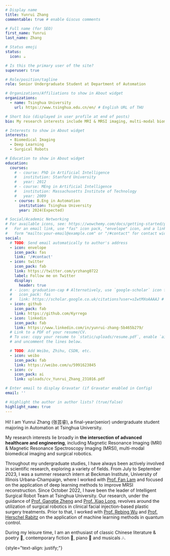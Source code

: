 ```yaml
---
# Display name
title: Yunrui Zhang
commentable: true # enable Giscus comments

# Full name (for SEO)
first_name: Yunrui
last_name: Zhang

# Status emoji
status:
  icon: ☕️

# Is this the primary user of the site?
superuser: true

# Role/position/tagline
role: Senior Undergraduate Student at Department of Automation

# Organizations/Affiliations to show in About widget
organizations:
  - name: Tsinghua University
    url: https://www.tsinghua.edu.cn/en/ # English URL of THU

# Short bio (displayed in user profile at end of posts)
bio: My research interests include MRI & MRSI imaging, multi-modal biomedical imaging and surgical robots.

# Interests to show in About widget
interests:
  - Biomedical Imaging
  - Deep Learning
  - Surgical Robots

# Education to show in About widget
education:
  courses:
    # - course: PhD in Artificial Intelligence
    #   institution: Stanford University
    #   year: 2012
    # - course: MEng in Artificial Intelligence
    #   institution: Massachusetts Institute of Technology
    #   year: 2009
    - course: B.Eng in Automation
      institution: Tsinghua University
      year: 2024(Expected)

# Social/Academic Networking
# For available icons, see: https://wowchemy.com/docs/getting-started/page-builder/#icons
#   For an email link, use "fas" icon pack, "envelope" icon, and a link in the
#   form "mailto:your-email@example.com" or "/#contact" for contact widget.
social:
  # TODO: Send email automatically to author's address
  - icon: envelope
    icon_pack: fas
    link: '/#contact'
  - icon: twitter
    icon_pack: fab
    link: https://twitter.com/yrzhang0722
    label: Follow me on Twitter
    display:
      header: true
  # - icon: graduation-cap # Alternatively, use `google-scholar` icon from `ai` icon pack
  #   icon_pack: fas
  #   link: https://scholar.google.co.uk/citations?user=sIwtMXoAAAAJ # 09/18/23: Don't have a google scholar page yet:)
  - icon: github
    icon_pack: fab
    link: https://github.com/Kyrrego
  - icon: linkedin
    icon_pack: fab
    link: https://www.linkedin.com/in/yunrui-zhang-5b465b279/
  # Link to a PDF of your resume/CV.
  # To use: copy your resume to `static/uploads/resume.pdf`, enable `ai` icons in `params.yaml`,
  # and uncomment the lines below.

  # TODO: Add Weibo, Zhihu, CSDN, etc.
  - icon: weibo
    icon_pack: fab
    link: https://weibo.com/u/5991623845
  - icon: cv
    icon_pack: ai
    link: uploads/cv_Yunrui_Zhang_231016.pdf

# Enter email to display Gravatar (if Gravatar enabled in Config)
email: ''

# Highlight the author in author lists? (true/false)
highlight_name: true
---
```


Hi! I am Yunrui Zhang (张芸睿), a final-year(senior) undergraduate student majoring in Automation at Tsinghua University. 


My research interests lie broadly in **the intersection of advanced healthcare and engineering**, including Magnetic Resonance Imaging (MRI) & Magnetic Resonance Spectroscopy Imaging (MRSI), multi-modal biomedical imaging and surgical robotics. 


Throughout my undergraduate studies, I have always been actively involved in scientific research, exploring a variety of fields.
From July to September 2023, I was a summer research intern at Beckman Institute, University of Illinois Urbana-Champaign, where I worked with [Prof. Fan Lam](https://bioengineering.illinois.edu/people/fanlam1) and focused on the application of deep learning methods to improve MRSI reconstruction. 
Since October 2022, I have been the leader of Intelligent Surgical Robot Team at Tsinghua University. Our research, under the guidance of [Prof. Gangtie Zheng](https://ieeexplore.ieee.org/author/37694930000) and [Prof. Xiao Long](https://www.researchgate.net/profile/Xiao-Long-8), revolves around the utilization of surgical robotics in clinical facial injection-based plastic surgery treatments. 
Prior to that, I worked with [Prof. Rebing Wu](https://scholar.google.com/citations?user=rIaG61EAAAAJ&hl=zh-CN&oi=ao) and [Prof. Herschel Rabitz](https://chemistry.princeton.edu/faculty-research/faculty/herschel-rabitz/) on the application of machine learning methods in quantum control.


During my leisure time, I am an enthusiast of classic Chinese literature & poetry 📜, contemporary fiction 📖, piano 🎹 and musicals 🎶.

{style="text-align: justify;"}
